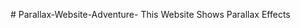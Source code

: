 <a src="https://amandeeptiawri.github.io/Parallax-Website-Adventure-/"># Parallax-Website-Adventure- </a>
This Website Shows Parallax Effects 
